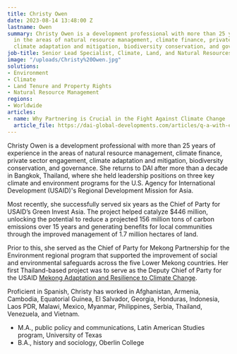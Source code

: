 ```yaml
---
title: Christy Owen
date: 2023-08-14 13:48:00 Z
lastname: Owen
summary: Christy Owen is a development professional with more than 25 years of experience
  in the areas of natural resource management, climate finance, private sector engagement,
  climate adaptation and mitigation, biodiversity conservation, and governance.
job-title: Senior Lead Specialist, Climate, Land, and Natural Resources
image: "/uploads/Christy%20Owen.jpg"
solutions:
- Environment
- Climate
- Land Tenure and Property Rights
- Natural Resource Management
regions:
- Worldwide
articles:
- name: Why Partnering is Crucial in the Fight Against Climate Change
  article_file: https://dai-global-developments.com/articles/q-a-with-expert-christy-owen-why-partnering-is-crucial-in-the-fight-against-the-damaging-effects-of-climate-change/
---
```


Christy Owen is a development professional with more than 25 years of experience in the areas of natural resource management, climate finance, private sector engagement, climate adaptation and mitigation, biodiversity conservation, and governance. She returns to DAI after more than a decade in Bangkok, Thailand, where she held leadership positions on three key climate and environment programs for the U.S. Agency for International Development (USAID)'s Regional Development Mission for Asia. 

Most recently, she successfully served six years as the Chief of Party for USAID’s Green Invest Asia. The project helped catalyze $446 million, unlocking the potential to reduce a projected 156 million tons of carbon emissions over 15 years and generating benefits for local communities through the improved management of 1.7 million hectares of land.   

Prior to this, she served as the Chief of Party for Mekong Partnership for the Environment regional program that supported the improvement of social and environmental safeguards across the five Lower Mekong countries. Her first Thailand-based project was to serve as the Deputy Chief of Party for the USAID [Mekong Adaptation and Resilience to Climate Change](https://www.dai.com/our-work/projects/southeast-asia-mekong-adaptation-and-resilience-climate-change-arcc). 

Proficient in Spanish, Christy has worked in Afghanistan, Armenia, Cambodia, Equatorial Guinea, El Salvador, Georgia, Honduras, Indonesia, Laos PDR, Malawi, Mexico, Myanmar, Philippines, Serbia, Thailand, Venezuela, and Vietnam. 

* M.A., public policy and communications, Latin American Studies program, University of Texas
* B.A., history and sociology, Oberlin College 